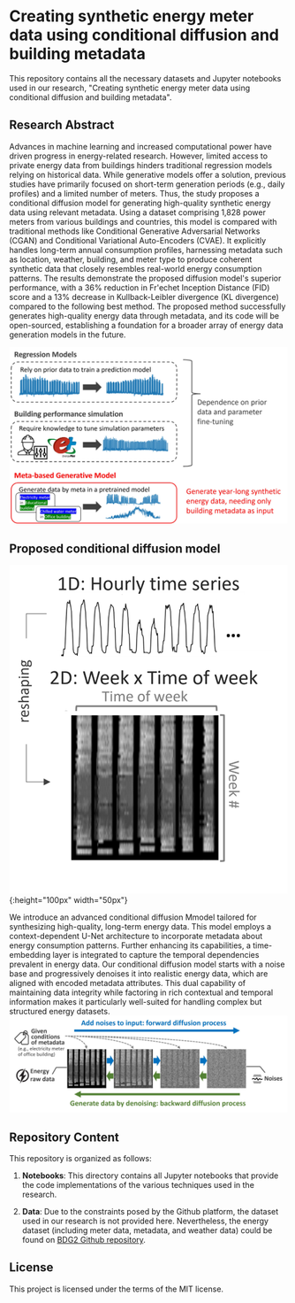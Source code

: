 # Creating synthetic energy meter data using conditional diffusion and building metadata

This repository contains all the necessary datasets and Jupyter notebooks used in our research, "Creating synthetic energy meter data using conditional diffusion and building metadata". 

## Research Abstract

Advances in machine learning and increased computational power have driven progress in energy-related research. However, limited access to private energy data from buildings hinders traditional regression models relying on historical data. While generative models offer a solution, previous studies have primarily focused on short-term generation periods (e.g., daily profiles) and a limited number of meters. Thus, the study proposes a conditional diffusion model for generating high-quality synthetic energy data using relevant metadata. Using a dataset comprising 1,828 power meters from various buildings and countries, this model is compared with traditional methods like Conditional Generative Adversarial Networks (CGAN) and Conditional Variational Auto-Encoders (CVAE). It explicitly handles long-term annual consumption profiles, harnessing metadata such as location, weather, building, and meter type to produce coherent synthetic data that closely resembles real-world energy consumption patterns. The results demonstrate the proposed diffusion model's superior performance, with a 36\% reduction in Fr'echet Inception Distance (FID) score and a 13\% decrease in Kullback-Leibler divergence (KL divergence) compared to the following best method. The proposed method successfully generates high-quality energy data through metadata, and its code will be open-sourced, establishing a foundation for a broader array of energy data generation models in the future.

![Research Concept](https://github.com/buds-lab/energy-diffusion/blob/main/research_concept.jpg)

## Proposed conditional diffusion model

![Data reshaping](https://github.com/buds-lab/energy-diffusion/blob/main/reshaping_illustration.jpg){:height="100px" width="50px"}

We introduce an advanced conditional diffusion Mmodel tailored for synthesizing high-quality, long-term energy data. This model employs a context-dependent U-Net architecture to incorporate metadata about energy consumption patterns. Further enhancing its capabilities, a time-embedding layer is integrated to capture the temporal dependencies prevalent in energy data. Our conditional diffusion model starts with a noise base and progressively denoises it into realistic energy data, which are aligned with encoded metadata attributes. This dual capability of maintaining data integrity while factoring in rich contextual and temporal information makes it particularly well-suited for handling complex but structured energy datasets.
![Diffusion model](https://github.com/buds-lab/energy-diffusion/blob/main/diffusion_illustration.jpg)

## Repository Content

This repository is organized as follows:

1. **Notebooks**: This directory contains all Jupyter notebooks that provide the code implementations of the various techniques used in the research.

2. **Data**: Due to the constraints posed by the Github platform, the dataset used in our research is not provided here. Nevertheless, the energy dataset (including meter data, metadata, and weather data) could be found on [BDG2 Github repository](https://github.com/buds-lab/building-data-genome-project-2).

## License

This project is licensed under the terms of the MIT license.
